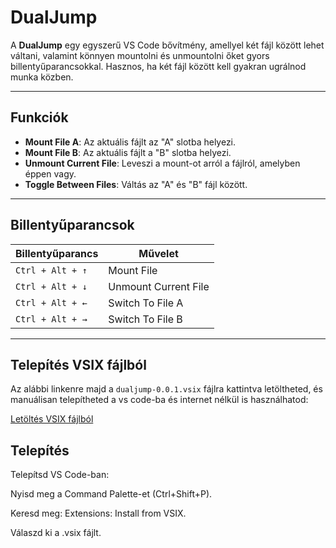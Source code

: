# DualJump

A **DualJump** egy egyszerű VS Code bővítmény, amellyel két fájl között lehet váltani, valamint könnyen mountolni és unmountolni őket gyors billentyűparancsokkal. Hasznos, ha két fájl között kell gyakran ugrálnod munka közben.

---

## Funkciók

- **Mount File A**: Az aktuális fájlt az "A" slotba helyezi.
- **Mount File B**: Az aktuális fájlt a "B" slotba helyezi.
- **Unmount Current File**: Leveszi a mount-ot arról a fájlról, amelyben éppen vagy.
- **Toggle Between Files**: Váltás az "A" és "B" fájl között.

---

## Billentyűparancsok

| Billentyűparancs | Művelet              |
| ---------------- | -------------------- |
| `Ctrl + Alt + ↑` | Mount File           |
| `Ctrl + Alt + ↓` | Unmount Current File |
| `Ctrl + Alt + ←` | Switch To File A     |
| `Ctrl + Alt + →` | Switch To File B     |

---

## Telepítés VSIX fájlból

Az alábbi linkenre majd a `dualjump-0.0.1.vsix` fájlra kattintva letöltheted, és manuálisan telepítheted a vs code-ba és internet nélkül is használhatod:

[Letöltés VSIX fájlból](https://github.com/DrozsdikAdam/dualjump/releases/tag/v0.0.1/dualjump-0.0.1.vsix)

## Telepítés

Telepítsd VS Code-ban:

Nyisd meg a Command Palette-et (Ctrl+Shift+P).

Keresd meg: Extensions: Install from VSIX.

Válaszd ki a .vsix fájlt.
